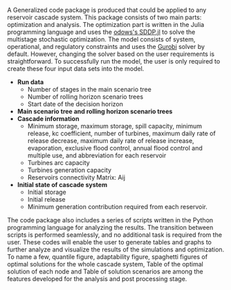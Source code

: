 A Generalized code package is produced that could be applied to any reservoir cascade system. This package consists of two main parts: optimization and analysis.
The optimization part is written in the Julia programming language and uses the [odows's SDDP.jl](https://github.com/odow/SDDP.jl) to solve the multistage stochastic optimization. The model consists of system, operational, and regulatory constraints and uses the [Gurobi](https://www.gurobi.com/) solver by default. However, changing the solver based on the user requirements is straightforward. To successfully run the model, the user is only required to create these four input data sets into the model.
*	__Run data__
    *	Number of stages in the main scenario tree
    * Number of rolling horizon scenario trees
    *	Start date of the decision horizon
*	__Main scenario tree and rolling horizon scenario trees__
*	__Cascade information__ 
    *	Minimum storage, maximum storage, spill capacity, minimum release, kc coefficient, number of turbines, maximum daily rate of release decrease, maximum daily rate of release increase, evaporation, exclusive flood control, annual flood control and multiple use, and abbreviation for each reservoir
    *	Turbines arc capacity
    *	Turbines generation capacity
    *	Reservoirs connectivity Matrix: Aij
*	__Initial state of cascade system__
    *	Initial storage
    *	Initial release
    *	Minimum generation contribution required from each reservoir.

The code package also includes a series of scripts written in the Python programming language for analyzing the results. The transition between scripts is performed seamlessly, and no additional task is required from the user. These codes will enable the user to generate tables and graphs to further analyze and visualize the results of the simulations and optimization. To name a few, quantile figure, adaptability figure, spaghetti figures of optimal solutions for the whole cascade system, Table of the optimal solution of each node and Table of solution scenarios are among the features developed for the analysis and post processing stage.
